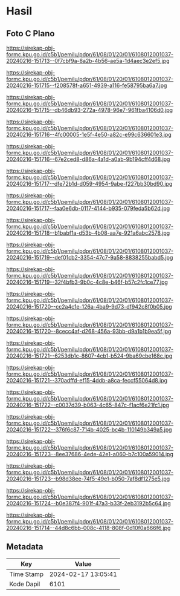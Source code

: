 # Hasil

## Foto C Plano

https://sirekap-obj-formc.kpu.go.id/c5b1/pemilu/pdpr/61/08/01/20/01/6108012001037-20240216-151713--0f7cbf9a-8a2b-4b56-ae5a-1d4aec3e2ef5.jpg

https://sirekap-obj-formc.kpu.go.id/c5b1/pemilu/pdpr/61/08/01/20/01/6108012001037-20240216-151715--f208578f-a651-4939-a116-fe58795ba6a7.jpg

https://sirekap-obj-formc.kpu.go.id/c5b1/pemilu/pdpr/61/08/01/20/01/6108012001037-20240216-151715--db46db93-272a-4978-96e7-961fba4106d0.jpg

https://sirekap-obj-formc.kpu.go.id/c5b1/pemilu/pdpr/61/08/01/20/01/6108012001037-20240216-151716--4fc00005-1e5f-4e50-a82c-e99c636601e3.jpg

https://sirekap-obj-formc.kpu.go.id/c5b1/pemilu/pdpr/61/08/01/20/01/6108012001037-20240216-151716--67e2ced8-d86a-4a1d-a0ab-9b194cff4d68.jpg

https://sirekap-obj-formc.kpu.go.id/c5b1/pemilu/pdpr/61/08/01/20/01/6108012001037-20240216-151717--dfe72b1d-d059-4954-9abe-f227bb30bd90.jpg

https://sirekap-obj-formc.kpu.go.id/c5b1/pemilu/pdpr/61/08/01/20/01/6108012001037-20240216-151717--faa0e6db-0117-4144-b935-079feda5b62d.jpg

https://sirekap-obj-formc.kpu.go.id/c5b1/pemilu/pdpr/61/08/01/20/01/6108012001037-20240216-151718--b1babf1a-d53b-4b08-aa7e-921a6abc2578.jpg

https://sirekap-obj-formc.kpu.go.id/c5b1/pemilu/pdpr/61/08/01/20/01/6108012001037-20240216-151719--def01cb2-3354-47c7-9a58-8838255babd5.jpg

https://sirekap-obj-formc.kpu.go.id/c5b1/pemilu/pdpr/61/08/01/20/01/6108012001037-20240216-151719--32f4bfb3-9b0c-4c8e-b46f-b57c2fc1ce77.jpg

https://sirekap-obj-formc.kpu.go.id/c5b1/pemilu/pdpr/61/08/01/20/01/6108012001037-20240216-151720--cc2a4c1e-126a-4ba9-9d73-df942c8f0b05.jpg

https://sirekap-obj-formc.kpu.go.id/c5b1/pemilu/pdpr/61/08/01/20/01/6108012001037-20240216-151720--8cecc4af-d268-456a-93bb-d9a1b1b9ea5f.jpg

https://sirekap-obj-formc.kpu.go.id/c5b1/pemilu/pdpr/61/08/01/20/01/6108012001037-20240216-151721--6253db1c-8607-4cb1-b524-9ba69cbe168c.jpg

https://sirekap-obj-formc.kpu.go.id/c5b1/pemilu/pdpr/61/08/01/20/01/6108012001037-20240216-151721--370adffd-ef15-4ddb-a8ca-feccf55064d8.jpg

https://sirekap-obj-formc.kpu.go.id/c5b1/pemilu/pdpr/61/08/01/20/01/6108012001037-20240216-151722--c0037d39-b063-4c65-847c-f1acf6e21fc1.jpg

https://sirekap-obj-formc.kpu.go.id/c5b1/pemilu/pdpr/61/08/01/20/01/6108012001037-20240216-151722--376f6c87-714b-4025-bc4b-110149b349a5.jpg

https://sirekap-obj-formc.kpu.go.id/c5b1/pemilu/pdpr/61/08/01/20/01/6108012001037-20240216-151723--8ee37686-4ede-42e1-a060-b7c100a59014.jpg

https://sirekap-obj-formc.kpu.go.id/c5b1/pemilu/pdpr/61/08/01/20/01/6108012001037-20240216-151723--b98d38ee-74f5-49e1-b050-7af8df1275e5.jpg

https://sirekap-obj-formc.kpu.go.id/c5b1/pemilu/pdpr/61/08/01/20/01/6108012001037-20240216-151724--b0e387f4-901f-47a3-b33f-2eb3192b5c64.jpg

https://sirekap-obj-formc.kpu.go.id/c5b1/pemilu/pdpr/61/08/01/20/01/6108012001037-20240216-151714--44d8c6bb-008c-4118-808f-0d10f0a666f6.jpg


## Metadata

| Key        | Value               |
| ---------- | ------------------- |
| Time Stamp | 2024-02-17 13:05:41 |
| Kode Dapil | 6101                |



